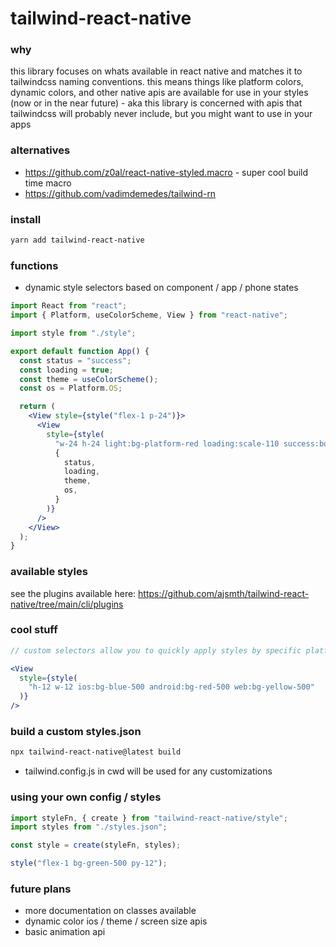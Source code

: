 # tailwind-react-native

### why

this library focuses on whats available in react native and matches it to tailwindcss naming conventions. this means things like platform colors, dynamic colors, and other native apis are available for use in your styles (now or in the near future) - aka this library is concerned with apis that tailwindcss will probably never include, but you might want to use in your apps

### alternatives

- https://github.com/z0al/react-native-styled.macro - super cool build time macro
- https://github.com/vadimdemedes/tailwind-rn

### install

```bash
yarn add tailwind-react-native
```

### functions

- dynamic style selectors based on component / app / phone states

```jsx
import React from "react";
import { Platform, useColorScheme, View } from "react-native";

import style from "./style";

export default function App() {
  const status = "success";
  const loading = true;
  const theme = useColorScheme();
  const os = Platform.OS;

  return (
    <View style={style("flex-1 p-24")}>
      <View
        style={style(
          "w-24 h-24 light:bg-platform-red loading:scale-110 success:border-2 ios:translate-y-12",
          {
            status,
            loading,
            theme,
            os,
          }
        )}
      />
    </View>
  );
}
```

### available styles

see the plugins available here: https://github.com/ajsmth/tailwind-react-native/tree/main/cli/plugins

### cool stuff

```jsx
// custom selectors allow you to quickly apply styles by specific platform

<View
  style={style(
    "h-12 w-12 ios:bg-blue-500 android:bg-red-500 web:bg-yellow-500"
  )}
/>
```

### build a custom styles.json

```bash
npx tailwind-react-native@latest build
```

- tailwind.config.js in cwd will be used for any customizations

### using your own config / styles

```jsx
import styleFn, { create } from "tailwind-react-native/style";
import styles from "./styles.json";

const style = create(styleFn, styles);

style("flex-1 bg-green-500 py-12");
```

### future plans

- more documentation on classes available
- dynamic color ios / theme / screen size apis
- basic animation api
